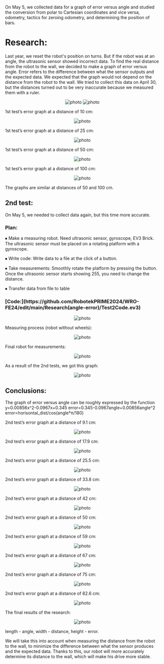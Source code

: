 On May 5, we collected data for a graph of error versus angle and studied the conversion from polar to Cartesian coordinates and vice versa, odometry, tactics for zeroing odometry, and determining the position of bars.

<h1> Research: </h1>

Last year, we reset the robot's position on turns. But if the robot was at an angle, the ultrasonic sensor showed incorrect data. To find the real distance from the robot to the wall, we decided to make a graph of error versus angle. Error refers to the difference between what the sensor outputs and the expected data. We expected that the graph would not depend on the distance from the robot to the wall. We tried to collect this data on April 30, but the distances turned out to be very inaccurate because we measured them with a ruler.
<div align=center>

 ![photo](./Images/Research%20photos/Explanatory%20board.jpg)
 ![photo](./Images/Research%20photos/Explanation.jpg)
</div>
1st test’s error graph at a distance of 10 cm:
<div align=center>

 ![photo](./Images/Research%20photos/Test1Graph1.png)
</div>
1st test’s error graph at a distance of 25 cm:
<div align=center>

 ![photo](./Images/Research%20photos/Test1Graph2.png)
</div>
1st test’s error graph at a distance of 50 cm:
<div align=center>

 ![photo](./Images/Research%20photos/Test1Graph2.png)
</div>
1st test’s error graph at a distance of 100 cm:
<div align=center>

 ![photo](./Images/Research%20photos/Test1Graph3.png)
</div>
The graphs are similar at distances of 50 and 100 cm.

<h2> 2nd test: </h2>

On May 5, we needed to collect data again, but this time more accurate.

<h3> Plan: </h3>

⦁	Make a measuring robot. Need ultrasonic sensor, gyroscope, EV3 Brick.	The ultrasonic sensor must be placed on a rotating platform with a gyroscope.

⦁	Write code:	Write data to a file at the click of a button.

⦁ Take measurements:	Smoothly rotate the platform by pressing the button.	Once the ultrasonic sensor starts showing 255, you need to change the distance.

⦁	Transfer data from file to table

<h3> [Code:](https://github.com/RobotekPRIME2024/WRO-FE24/edit/main/Research(angle-error)/Test2Code.ev3) </h3>
<div align=center>

 ![photo](./Images/Research%20photos/Program%20for%20measurements.png)
</div>
Measuring process (robot without wheels):
<div align=center>

 ![photo](./Images/Research%20photos/Measurement.jpg)
</div>
Final robot for measurements:
<div align=center>

 ![photo](./Images/Research%20photos/Robot%20for%20measurements.jpg)
</div>
As a result of the 2nd tests, we got this graph:
<div align=center>

 ![photo](./Images/Research%20photos/Test2Graph1.png)
</div>
<h2> Conclusions: </h2>
The graph of error versus angle can be roughly expressed by the function 
y=0.00856x^2-0.0967x+0.345
error=0.345-0.0967angle+0.00856angle^2
error=horisontal_dist/cos(angle*π/180)

2nd test’s error graph at a distance of 9.1 cm:
<div align=center>

 ![photo](./Images/Research%20photos/Test2Graph2.png)
</div>
2nd test’s error graph at a distance of 17.9 cm:
<div align=center>

 ![photo](./Images/Research%20photos/Test2Graph3.png)
</div>
2nd test’s error graph at a distance of 25.5 cm:
<div align=center>

 ![photo](./Images/Research%20photos/Test2Graph4.png)
</div>
2nd test’s error graph at a distance of 33.8 cm:
<div align=center>

 ![photo](./Images/Research%20photos/Test2Graph5.png)
</div>
2nd test’s error graph at a distance of 42 cm:
<div align=center>

 ![photo](./Images/Research%20photos/Test2Graph6.png)
</div>
2nd test’s error graph at a distance of 50 cm:
<div align=center>

 ![photo](./Images/Research%20photos/Test2Graph7.png)
</div>
2nd test’s error graph at a distance of 59 cm:
<div align=center>

 ![photo](./Images/Research%20photos/Test2Graph8.png)
</div>
2nd test’s error graph at a distance of 67 cm:
<div align=center>

 ![photo](./Images/Research%20photos/Test2Graph9.png)
</div>
2nd test’s error graph at a distance of 75 cm:
<div align=center>

 ![photo](./Images/Research%20photos/Test2Graph10.png)
</div>
2nd test’s error graph at a distance of 82.6 cm:
<div align=center>

 ![photo](./Images/Research%20photos/Test2Graph11.png)
</div>
The final results of the research:
<div align=center>

 ![photo](./Images/Research%20photos/Test2Graph12.png)
</div>
length - angle, width - distance, height - error.

We will take this into account when measuring the distance from the robot to the wall, to minimize the difference between what the sensor produces and the expected data. Thanks to this, our robot will more accurately determine its distance to the wall, which will make his drive more stable.
